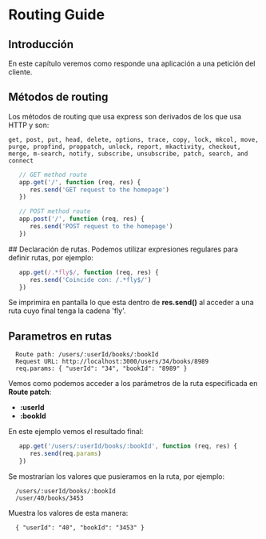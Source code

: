 # Routing Guide

## Introducción

En este capítulo veremos como responde una aplicación a una petición del cliente.

## Métodos de routing

Los métodos de routing que usa express son derivados de los que usa HTTP y son:
```
get, post, put, head, delete, options, trace, copy, lock, mkcol, move, purge, propfind, proppatch, unlock, report, mkactivity, checkout, merge, m-search, notify, subscribe, unsubscribe, patch, search, and connect
```
```javascript
   // GET method route
   app.get('/', function (req, res) {
      res.send('GET request to the homepage')
   })

   // POST method route
   app.post('/', function (req, res) {
      res.send('POST request to the homepage')
   })
```

## Declaración de rutas.
Podemos utilizar expresiones regulares para definir rutas, por ejemplo:
```javascript
   app.get(/.*fly$/, function (req, res) {
      res.send('Coincide con: /.*fly$/')
   })
```
Se imprimira en pantalla lo que esta dentro de **res.send()** al acceder a una ruta cuyo final tenga la cadena 'fly'.

## Parametros en rutas

      Route path: /users/:userId/books/:bookId
      Request URL: http://localhost:3000/users/34/books/8989
      req.params: { "userId": "34", "bookId": "8989" }

Vemos como podemos acceder a los parámetros de la ruta especificada en **Route patch**:
   * **:userId**
   * **:bookId**

En este ejemplo vemos el resultado final:
```javascript
   app.get('/users/:userId/books/:bookId', function (req, res) {
      res.send(req.params)
   })
```
Se mostrarían los valores que pusieramos en la ruta, por ejemplo:


      /users/:userId/books/:bookId
      /user/40/books/3453

Muestra los valores de esta manera:

      { "userId": "40", "bookId": "3453" }
